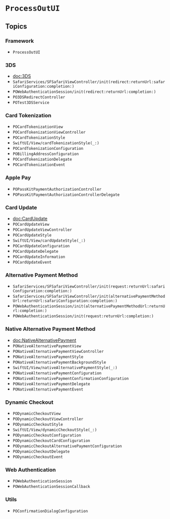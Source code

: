 # ``ProcessOutUI``

## Topics

### Framework 

- ``ProcessOutUI``

### 3DS

- <doc:3DS>
- ``SafariServices/SFSafariViewController/init(redirect:returnUrl:safariConfiguration:completion:)``
- ``POWebAuthenticationSession/init(redirect:returnUrl:completion:)``
- ``PO3DSRedirectController``
- ``POTest3DSService``

### Card Tokenization

- ``POCardTokenizationView``
- ``POCardTokenizationViewController``
- ``POCardTokenizationStyle``
- ``SwiftUI/View/cardTokenizationStyle(_:)``
- ``POCardTokenizationConfiguration``
- ``POBillingAddressConfiguration``
- ``POCardTokenizationDelegate``
- ``POCardTokenizationEvent``

### Apple Pay

- ``POPassKitPaymentAuthorizationController``
- ``POPassKitPaymentAuthorizationControllerDelegate``

### Card Update

- <doc:CardUpdate>
- ``POCardUpdateView``
- ``POCardUpdateViewController``
- ``POCardUpdateStyle``
- ``SwiftUI/View/cardUpdateStyle(_:)``
- ``POCardUpdateConfiguration``
- ``POCardUpdateDelegate``
- ``POCardUpdateInformation``
- ``POCardUpdateEvent``

### Alternative Payment Method

- ``SafariServices/SFSafariViewController/init(request:returnUrl:safariConfiguration:completion:)``
- ``SafariServices/SFSafariViewController/init(alternativePaymentMethodUrl:returnUrl:safariConfiguration:completion:)``
- ``POWebAuthenticationSession/init(alternativePaymentMethodUrl:returnUrl:completion:)``
- ``POWebAuthenticationSession/init(request:returnUrl:completion:)``

### Native Alternative Payment Method

- <doc:NativeAlternativePayment>
- ``PONativeAlternativePaymentView``
- ``PONativeAlternativePaymentViewController``
- ``PONativeAlternativePaymentStyle``
- ``PONativeAlternativePaymentBackgroundStyle``
- ``SwiftUI/View/nativeAlternativePaymentStyle(_:)``
- ``PONativeAlternativePaymentConfiguration``
- ``PONativeAlternativePaymentConfirmationConfiguration``
- ``PONativeAlternativePaymentDelegate``
- ``PONativeAlternativePaymentEvent``

### Dynamic Checkout

- ``PODynamicCheckoutView``
- ``PODynamicCheckoutViewController``
- ``PODynamicCheckoutStyle``
- ``SwiftUI/View/dynamicCheckoutStyle(_:)``
- ``PODynamicCheckoutConfiguration``
- ``PODynamicCheckoutCardConfiguration``
- ``PODynamicCheckoutAlternativePaymentConfiguration``
- ``PODynamicCheckoutDelegate``
- ``PODynamicCheckoutEvent``

### Web Authentication

- ``POWebAuthenticationSession``
- ``POWebAuthenticationSessionCallback``

### Utils

- ``POConfirmationDialogConfiguration``
